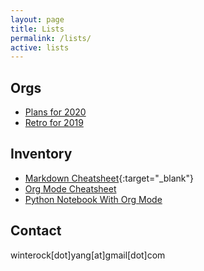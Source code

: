```yaml
---
layout: page
title: Lists
permalink: /lists/
active: lists
---
```


## Orgs
- [Plans for 2020](/orgs/plans-for-2020)
- [Retro for 2019](/orgs/retro-for-2019)

## Inventory
- [Markdown Cheatsheet](https://github.com/adam-p/markdown-here/wiki/Markdown-Cheatsheet){:target="_blank"}
- [Org Mode Cheatsheet](/orgs/org-mode-cheatsheet)
- [Python Notebook With Org Mode](/orgs/python-example)

## Contact
winterock[dot]yang[at]gmail[dot]com
